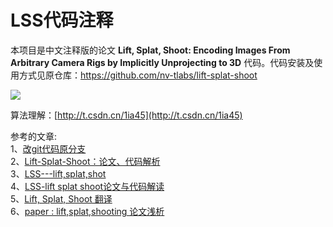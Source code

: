 # LSS代码注释

本项目是中文注释版的论文 **Lift, Splat, Shoot: Encoding Images From Arbitrary Camera Rigs by Implicitly Unprojecting to 3D** 代码。代码安装及使用方式见原仓库：https://github.com/nv-tlabs/lift-splat-shoot

<img src="./imgs/eval.gif">

算法理解：[http://t.csdn.cn/1ia45](http://t.csdn.cn/1ia45)

参考的文章:  
1、[改git代码原分支](http://t.csdn.cn/1ia45)  
2、[Lift-Splat-Shoot：论文、代码解析](https://blog.csdn.net/weixin_45112559/article/details/127186229)  
3、[LSS---lift,splat,shot](https://blog.csdn.net/qq_46460131/article/details/127553721)  
4、[LSS-lift splat shoot论文与代码解读](https://blog.csdn.net/weixin_41803339/article/details/127140039)  
5、[Lift, Splat, Shoot 翻译](https://blog.csdn.net/weixin_43889128/article/details/121787398)  
6、[paper : lift,splat,shooting 论文浅析](https://blog.csdn.net/weixin_51449137/article/details/126662391)